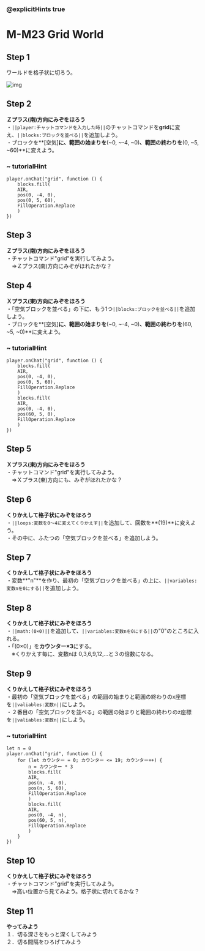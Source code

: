 ### @explicitHints true

# M-M23 Grid World

## Step 1  
ワールドを格子状に切ろう。

![img](https://teck89.xsrv.jp/MEE_tutorial/img/M-M23.jpg)

## Step 2
**Ｚプラス(南)方向にみぞをほろう**  
・``||player:チャットコマンドを入力した時||``のチャットコマンドを**grid**に変え、``||blocks:ブロックを並べる||``を追加しよう。  
・ブロックを**[空気]**に、範囲の始まりを**(~0, ~-4, ~0)**、範囲の終わりを**(0, ~5, ~60)**に変えよう。

### ~ tutorialHint
```blocks
player.onChat("grid", function () {
    blocks.fill(
    AIR,
    pos(0, -4, 0),
    pos(0, 5, 60),
    FillOperation.Replace
    )
})

```

## Step 3
**Ｚプラス(南)方向にみぞをほろう**  
・チャットコマンド"grid"を実行してみよう。  
　⇒Ｚプラス(南)方向にみぞがほれたかな？

## Step 4
**Ｘプラス(東)方向にみぞをほろう**  
・「空気ブロックを並べる」の下に、もう1つ``||blocks:ブロックを並べる||``を追加しよう。  
・ブロックを**[空気]**に、範囲の始まりを**(~0, ~-4, ~0)**、範囲の終わりを**(60, ~5, ~0)**に変えよう。

### ~ tutorialHint
```blocks
player.onChat("grid", function () {
    blocks.fill(
    AIR,
    pos(0, -4, 0),
    pos(0, 5, 60),
    FillOperation.Replace
    )
    blocks.fill(
    AIR,
    pos(0, -4, 0),
    pos(60, 5, 0),
    FillOperation.Replace
    )
})

```

## Step 5
**Ｘプラス(東)方向にみぞをほろう**  
・チャットコマンド"grid"を実行してみよう。  
　⇒Ｘプラス(東)方向にも、みぞがほれたかな？

## Step 6
**くりかえして格子状にみぞをほろう**  
・``||loops:変数を0～4に変えてくりかえす||``を追加して、回数を**(19)**に変えよう。  
・その中に、ふたつの「空気ブロックを並べる」を追加しよう。

## Step 7
**くりかえして格子状にみぞをほろう**  
・変数**"n"**を作り、最初の「空気ブロックを並べる」の上に、``||variables:変数nを0にする||``を追加しよう。

## Step 8
**くりかえして格子状にみぞをほろう**  
・``||math:(0×0)||``を追加して、``||variables:変数nを0にする||``の"0"のところに入れる。  
・「(0×0)」を**カウンター×3**にする。  
　※くりかえす毎に、変数nは 0,3,6,9,12,...と３の倍数になる。

## Step 9
**くりかえして格子状にみぞをほろう**  
・最初の「空気ブロックを並べる」の範囲の始まりと範囲の終わりのx座標を``||valiables:変数n||``にしよう。  
・２番目の「空気ブロックを並べる」の範囲の始まりと範囲の終わりのz座標を``||valiables:変数n||``にしよう。

### ~ tutorialHint
```blocks
let n = 0
player.onChat("grid", function () {
    for (let カウンター = 0; カウンター <= 19; カウンター++) {
        n = カウンター * 3
        blocks.fill(
        AIR,
        pos(n, -4, 0),
        pos(n, 5, 60),
        FillOperation.Replace
        )
        blocks.fill(
        AIR,
        pos(0, -4, n),
        pos(60, 5, n),
        FillOperation.Replace
        )
    }
})

```
## Step 10
**くりかえして格子状にみぞをほろう**  
・チャットコマンド"grid"を実行してみよう。  
　⇒高い位置から見てみよう。格子状に切れてるかな？

## Step 11
**やってみよう**  
１．切る深さをもっと深くしてみよう  
２．切る間隔をひろげてみよう
